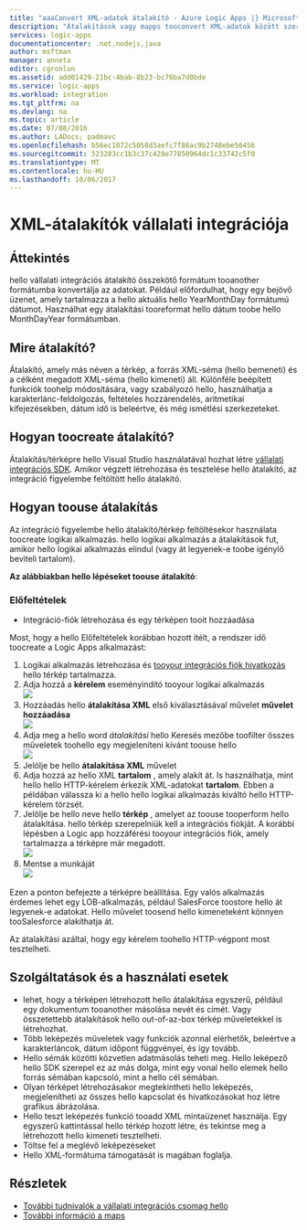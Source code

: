 ```yaml
---
title: "aaaConvert XML-adatok átalakító - Azure Logic Apps |} Microsoft Docs"
description: "Átalakítások vagy mapps tooconvert XML-adatok között szereplő hello vállalati integrációs SDK használatával a logic apps-formátumok létrehozása"
services: logic-apps
documentationcenter: .net,nodejs,java
author: msftman
manager: anneta
editor: cgronlun
ms.assetid: add01429-21bc-4bab-8b23-bc76ba7d0bde
ms.service: logic-apps
ms.workload: integration
ms.tgt_pltfrm: na
ms.devlang: na
ms.topic: article
ms.date: 07/08/2016
ms.author: LADocs; padmavc
ms.openlocfilehash: b56ec1072c5058d3aefc7f88ac9b2748ebe56456
ms.sourcegitcommit: 523283cc1b3c37c428e77850964dc1c33742c5f0
ms.translationtype: MT
ms.contentlocale: hu-HU
ms.lasthandoff: 10/06/2017
---
```

# <a name="enterprise-integration-with-xml-transforms"></a>XML-átalakítók vállalati integrációja
## <a name="overview"></a>Áttekintés
hello vállalati integrációs átalakító összekötő formátum tooanother formátumba konvertálja az adatokat. Például előfordulhat, hogy egy bejövő üzenet, amely tartalmazza a hello aktuális hello YearMonthDay formátumú dátumot. Használhat egy átalakítási tooreformat hello dátum toobe hello MonthDayYear formátumban.

## <a name="what-does-a-transform-do"></a>Mire átalakító?
Átalakító, amely más néven a térkép, a forrás XML-séma (hello bemeneti) és a célként megadott XML-séma (hello kimeneti) áll. Különféle beépített funkciók toohelp módosítására, vagy szabályozó hello, használhatja a karakterlánc-feldolgozás, feltételes hozzárendelés, aritmetikai kifejezésekben, dátum idő is beleértve, és még ismétlési szerkezeteket.

## <a name="how-toocreate-a-transform"></a>Hogyan toocreate átalakító?
Átalakítás/térképre hello Visual Studio használatával hozhat létre [vállalati integrációs SDK](https://aka.ms/vsmapsandschemas). Amikor végzett létrehozása és tesztelése hello átalakító, az integráció figyelembe feltöltött hello átalakító. 

## <a name="how-toouse-a-transform"></a>Hogyan toouse átalakítás
Az integráció figyelembe hello átalakító/térkép feltöltésekor használata toocreate logikai alkalmazás. hello logikai alkalmazás a átalakítások fut, amikor hello logikai alkalmazás elindul (vagy át legyenek-e toobe igénylő beviteli tartalom).

**Az alábbiakban hello lépéseket toouse átalakító**:

### <a name="prerequisites"></a>Előfeltételek

* Integráció-fiók létrehozása és egy térképen tooit hozzáadása  

Most, hogy a hello Előfeltételek korábban hozott ítélt, a rendszer idő toocreate a Logic Apps alkalmazást:  

1. Logikai alkalmazás létrehozása és [tooyour integrációs fiók hivatkozás](../logic-apps/logic-apps-enterprise-integration-accounts.md "ismerje meg, az integráció fiók tooa logikai alkalmazás toolink") hello térkép tartalmazza.
2. Adja hozzá a **kérelem** eseményindító tooyour logikai alkalmazás  
   ![](./media/logic-apps-enterprise-integration-transforms/transform-1.png)    
3. Hozzáadás hello **átalakítása XML** első kiválasztásával művelet **művelet hozzáadása**   
   ![](./media/logic-apps-enterprise-integration-transforms/transform-2.png)   
4. Adja meg a hello word *átalakítási* hello Keresés mezőbe toofilter összes műveletek toohello egy megjeleníteni kívánt toouse hello  
   ![](./media/logic-apps-enterprise-integration-transforms/transform-3.png)  
5. Jelölje be hello **átalakítása XML** művelet   
6. Adja hozzá az hello XML **tartalom** , amely alakít át. Is használhatja, mint hello hello HTTP-kérelem érkezik XML-adatokat **tartalom**. Ebben a példában válassza ki a hello hello logikai alkalmazás kiváltó hello HTTP-kérelem törzsét.
7. Jelölje be hello neve hello **térkép** , amelyet az toouse tooperform hello átalakítása. hello térkép szerepelniük kell a integrációs fiókját. A korábbi lépésben a Logic app hozzáférési tooyour integrációs fiók, amely tartalmazza a térképre már megadott.      
   ![](./media/logic-apps-enterprise-integration-transforms/transform-4.png) 
8. Mentse a munkáját  
    ![](./media/logic-apps-enterprise-integration-transforms/transform-5.png) 

Ezen a ponton befejezte a térképre beállítása. Egy valós alkalmazás érdemes lehet egy LOB-alkalmazás, például SalesForce toostore hello át legyenek-e adatokat. Hello művelet toosend hello kimeneteként könnyen tooSalesforce alakíthatja át. 

Az átalakítási azáltal, hogy egy kérelem toohello HTTP-végpont most tesztelheti.  

## <a name="features-and-use-cases"></a>Szolgáltatások és a használati esetek
* lehet, hogy a térképen létrehozott hello átalakítása egyszerű, például egy dokumentum tooanother másolása nevét és címét. Vagy összetettebb átalakítások hello out-of-az-box térkép műveletekkel is létrehozhat.  
* Több leképezés műveletek vagy funkciók azonnal elérhetők, beleértve a karakterláncok, dátum időpont függvényei, és így tovább.  
* Hello sémák közötti közvetlen adatmásolás teheti meg. Hello leképező hello SDK szerepel ez az más dolga, mint egy vonal hello elemek hello forrás sémában kapcsoló, mint a hello cél sémában.  
* Olyan térképet létrehozásakor megtekintheti hello leképezés, megjelenítheti az összes hello kapcsolat és hivatkozásokat hoz létre grafikus ábrázolása.
* Hello teszt leképezés funkció tooadd XML mintaüzenet használja. Egy egyszerű kattintással hello térkép hozott létre, és tekintse meg a létrehozott hello kimeneti tesztelheti.  
* Töltse fel a meglévő leképezéseket  
* Hello XML-formátuma támogatását is magában foglalja.

## <a name="learn-more"></a>Részletek
* [További tudnivalók a vállalati integrációs csomag hello](../logic-apps/logic-apps-enterprise-integration-overview.md "további információ a vállalati integrációs csomag")  
* [További információ a maps](../logic-apps/logic-apps-enterprise-integration-maps.md "vállalati integrációs maps ismertetése")  

